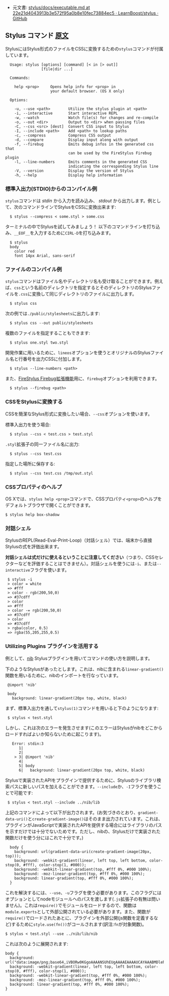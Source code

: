 + 元文書: [stylus/docs/executable.md at 22e21d4043913b3e572f95a0b8e10fec73884ec5 · LearnBoost/stylus · GitHub](https://github.com/LearnBoost/stylus/blob/22e21d4043913b3e572f95a0b8e10fec73884ec5/docs/executable.md "stylus/docs/executable.md at 22e21d4043913b3e572f95a0b8e10fec73884ec5 · LearnBoost/stylus · GitHub")

## Stylus コマンド [原文](http://learnboost.github.com/stylus/docs/executable.html)

StylusにはStylus形式のファイルをCSSに変換するための`stylus`コマンドが付属しています。

      Usage: stylus [options] [command] [< in [> out]]
                    [file|dir ...]

      Commands:

        help <prop>     Opens help info for <prop> in
                        your default browser. (OS X only)

      Options:

        -u, --use <path>        Utilize the stylus plugin at <path>
        -i, --interactive       Start interactive REPL
        -w, --watch             Watch file(s) for changes and re-compile
        -o, --out <dir>         Output to <dir> when passing files
        -C, --css <src> [dest]  Convert CSS input to Stylus
        -I, --include <path>    Add <path> to lookup paths
        -c, --compress          Compress CSS output
        -d, --compare           Display input along with output
        -f, --firebug           Emits debug infos in the generated css that
                                can be used by the FireStylus Firebug plugin
        -l, --line-numbers      Emits comments in the generated CSS
                                indicating the corresponding Stylus line
        -V, --version           Display the version of Stylus
        -h, --help              Display help information

### 標準入出力(STDIO)からのコンパイル例

 `stylus`コマンドは _stdin_ から入力を読み込み、 _stdout_ から出力します。例として、次のコマンドラインでStylusをCSSに変換出来ます:

      $ stylus --compress < some.styl > some.css

ターミナルの中でStylusを試してみましょう！ 以下のコマンドラインを打ち込み、`__EOF__`を入力するために`CIRL-D`を打ち込みます。

      $ stylus
      body
        color red
        font 14px Arial, sans-serif

### ファイルのコンパイル例

 `stylus`コマンドはファイル名やディレクトリ名も受け取ることができます。例えば、`css`という名前のディレクトリを指定するとそのディレクトリのStylusファイルを`.css`に変換して同じディレクトリのファイルに出力します。
 
      $ stylus css

  次の例では`./public/stylesheets`に出力します:

      $ stylus css --out public/stylesheets

  複数のファイルを指定することもできます:

      $ stylus one.styl two.styl

  開発作業に用いるために、`lineos`オプションを使うとオリジナルのStylusファイル名と行番号を出力CSSに付加します。

      $ stylus --line-numbers <path>

  また、[FireStylus Firebug拡張機能](http://github.com/LearnBoost/stylus/blob/master/docs/firebug.md)用に、`firebug`オプションを利用できます。

      $ stylus --firebug <path>

### CSSをStylusに変換する

 CSSを簡潔なStylus形式に変換したい場合、`--css`オプションを使います。

 標準入出力を使う場合:
 
      $ stylus --css < test.css > test.styl

 `.styl`拡張子の同一ファイル名に出力:
 
      $ stylus --css test.css

 指定した場所に保存する:
 
      $ stylus --css test.css /tmp/out.styl

### CSSプロパティのヘルプ

  OS Xでは、`stylus help <prop>`コマンドで、CSSプロパティ`<prop>`のヘルプをデフォルトブラウザで開くことができます。

    $ stylus help box-shadow

### 対話シェル

 StylusのREPL(Read-Eval-Print-Loop)（対話シェル）では、端末から直接Stylusの式を評価出来ます。
 
 **対話シェルは式だけに使えるということに注意してください**（つまり、CSSセレクターなどを評価することはできません）。対話シェルを使うには`-i`、または`--interactive`フラグを使います。
 
     $ stylus -i
     > color = white
     => #fff
     > color - rgb(200,50,0)
     => #37cdff
     > color
     => #fff
     > color -= rgb(200,50,0)
     => #37cdff
     > color
     => #37cdff
     > rgba(color, 0.5)
     => rgba(55,205,255,0.5)

### Utilizing Plugins プラグインを活用する

 例として、[nib](https://github.com/visionmedia/nib) Stylusプラグインを用いてコマンドの使い方を説明します。
 
 下のようなStylusがあったとします。これは、nibに含まれる`linear-gradient()`関数を用いるために、nibのインポートを行なっています。
 
     @import 'nib'

     body
       background: linear-gradient(20px top, white, black) 

 まず、標準入出力を通して`stylus(1)`コマンドを用いると下のようになります:
 
     $ stylus < test.styl

 しかし、これは次のエラーを発生させます(このエラーはStylusがnibをどこからロードすればよいか知らないために起こります)。

       Error: stdin:3
          1| 
          2| 
        > 3| @import 'nib'
          4| 
          5| body
          6|   background: linear-gradient(20px top, white, black)

  Stylusで実装されたAPIをプラグインで提供するために、Stylusのライブラリ検索パスに新しいパスを加えることができます。`--include`か、`-I`フラグを使うことで可能です:

     $ stylus < test.styl --include ../nib/lib

  上記のコマンドによって以下が出力されます。(お気づきのとおり、`gradient-data-uri()`と`create-gradient-image()`はそのまま出力されています。これは、プラグインがJavaScriptで実装されたAPIを提供する場合にはライブラリのパスを示すだけでは十分でないためです。ただし、nibの、Stylusだけで実装された関数だけを使う分にはこれで十分です。)

      body {
        background: url(gradient-data-uri(create-gradient-image(20px, top)));
        background: -webkit-gradient(linear, left top, left bottom, color-stop(0, #fff), color-stop(1, #000));
        background: -webkit-linear-gradient(top, #fff 0%, #000 100%);
        background: -moz-linear-gradient(top, #fff 0%, #000 100%);
        background: linear-gradient(top, #fff 0%, #000 100%);
      }

  これを解決するには、`--use`、`-u`フラグを使う必要があります。このフラグにはオプションとしてnodeモジュールへのパスを渡します(`.js`拡張子の有無は問いません)。これは`require()`でモジュールをロードするので、関数は`module.exports`として外部公開されている必要があります。また、関数が`require()`でロードされたあとに、プラグインを外部公開(js関数を定義するなど)するために`style.use(fn())`がコールされます(訳注:`fn`が対象関数)。
  
    $ stylus < test.styl --use ../nib/lib/nib

 これは次のように展開されます:

    body {
      background: url("data:image/png;base64,iVBORw0KGgoAAAANSUhEUgAAAAEAAAAUCAYAAABMDlehAAAABmJLR0QA/wD/AP+gvaeTAAAAI0lEQVQImWP4+fPnf6bPnz8zMH358oUBwkIjKJBgYGNj+w8Aphk4blt0EcMAAAAASUVORK5CYII=");
      background: -webkit-gradient(linear, left top, left bottom, color-stop(0, #fff), color-stop(1, #000));
      background: -webkit-linear-gradient(top, #fff 0%, #000 100%);
      background: -moz-linear-gradient(top, #fff 0%, #000 100%);
      background: linear-gradient(top, #fff 0%, #000 100%);
    }
  
